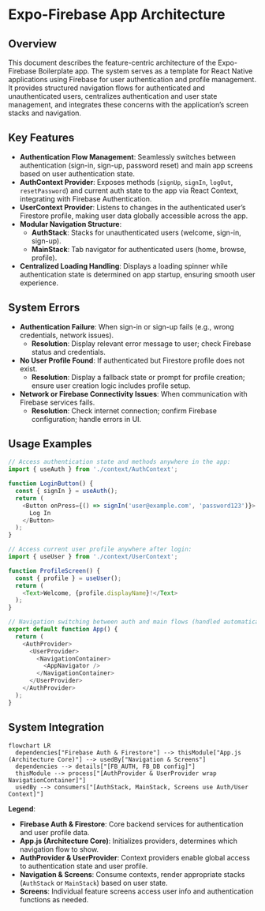 # Expo-Firebase App Architecture

## Overview
This document describes the feature-centric architecture of the Expo-Firebase Boilerplate app. The system serves as a template for React Native applications using Firebase for user authentication and profile management. It provides structured navigation flows for authenticated and unauthenticated users, centralizes authentication and user state management, and integrates these concerns with the application’s screen stacks and navigation.

## Key Features
- **Authentication Flow Management**: Seamlessly switches between authentication (sign-in, sign-up, password reset) and main app screens based on user authentication state.
- **AuthContext Provider**: Exposes methods (`signUp`, `signIn`, `logOut`, `resetPassword`) and current auth state to the app via React Context, integrating with Firebase Authentication.
- **UserContext Provider**: Listens to changes in the authenticated user’s Firestore profile, making user data globally accessible across the app.
- **Modular Navigation Structure**:
  - **AuthStack**: Stacks for unauthenticated users (welcome, sign-in, sign-up).
  - **MainStack**: Tab navigator for authenticated users (home, browse, profile).
- **Centralized Loading Handling**: Displays a loading spinner while authentication state is determined on app startup, ensuring smooth user experience.

## System Errors
- **Authentication Failure**: When sign-in or sign-up fails (e.g., wrong credentials, network issues).
  - **Resolution**: Display relevant error message to user; check Firebase status and credentials.
- **No User Profile Found**: If authenticated but Firestore profile does not exist.
  - **Resolution**: Display a fallback state or prompt for profile creation; ensure user creation logic includes profile setup.
- **Network or Firebase Connectivity Issues**: When communication with Firebase services fails.
  - **Resolution**: Check internet connection; confirm Firebase configuration; handle errors in UI.

## Usage Examples

```javascript
// Access authentication state and methods anywhere in the app:
import { useAuth } from './context/AuthContext';

function LoginButton() {
  const { signIn } = useAuth();
  return (
    <Button onPress={() => signIn('user@example.com', 'password123')}>
      Log In
    </Button>
  );
}

// Access current user profile anywhere after login:
import { useUser } from './context/UserContext';

function ProfileScreen() {
  const { profile } = useUser();
  return (
    <Text>Welcome, {profile.displayName}!</Text>
  );
}

// Navigation switching between auth and main flows (handled automatically)
export default function App() {
  return (
    <AuthProvider>
      <UserProvider>
        <NavigationContainer>
          <AppNavigator />
        </NavigationContainer>
      </UserProvider>
    </AuthProvider>
  );
}
```

## System Integration

```mermaid
flowchart LR
  dependencies["Firebase Auth & Firestore"] --> thisModule["App.js (Architecture Core)"] --> usedBy["Navigation & Screens"]
  dependencies --> details["[FB_AUTH, FB_DB config]"]
  thisModule --> process["[AuthProvider & UserProvider wrap NavigationContainer]"]
  usedBy --> consumers["[AuthStack, MainStack, Screens use Auth/User Context]"]
```

**Legend**:
- **Firebase Auth & Firestore**: Core backend services for authentication and user profile data.
- **App.js (Architecture Core)**: Initializes providers, determines which navigation flow to show.
- **AuthProvider & UserProvider**: Context providers enable global access to authentication state and user profile.
- **Navigation & Screens**: Consume contexts, render appropriate stacks (`AuthStack` or `MainStack`) based on user state.
- **Screens**: Individual feature screens access user info and authentication functions as needed.